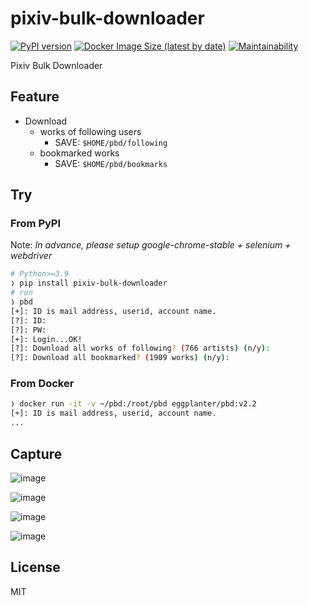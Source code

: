 # pixiv-bulk-downloader

[![PyPI version](https://badge.fury.io/py/pixiv-bulk-downloader.svg)](https://badge.fury.io/py/pixiv-bulk-downloader) [![Docker Image Size (latest by date)](https://img.shields.io/docker/image-size/eggplanter/pbd)](https://hub.docker.com/r/eggplanter/pbd) [![Maintainability](https://api.codeclimate.com/v1/badges/f4083498009bd92d2d05/maintainability)](https://codeclimate.com/github/eggplants/pixiv-bulk-downloader/maintainability)

Pixiv Bulk Downloader

## Feature

- Download
  - works of following users
    - SAVE: `$HOME/pbd/following`
  - bookmarked works
    - SAVE: `$HOME/pbd/bookmarks`

## Try

### From PyPI

Note: _In advance, please setup google-chrome-stable + selenium + webdriver_

```bash
# Python>=3.9
❭ pip install pixiv-bulk-downloader
# run
❭ pbd
[+]: ID is mail address, userid, account name.
[?]: ID:
[?]: PW:
[+]: Login...OK!
[?]: Download all works of following? (766 artists) (n/y):
[?]: Download all bookmarked? (1909 works) (n/y):
```

### From Docker

```bash
❭ docker run -it -v ~/pbd:/root/pbd eggplanter/pbd:v2.2
[+]: ID is mail address, userid, account name.
...
```

## Capture

![image](https://user-images.githubusercontent.com/42153744/132086056-82a4e3e8-bbdd-42bc-8296-716ce4c34edb.png)

![image](https://user-images.githubusercontent.com/42153744/132086168-ce4d8ae1-9085-4c7a-ba9f-4ae8f9a17757.png)

![image](https://user-images.githubusercontent.com/42153744/132086124-7a7634f9-7fe0-47b9-98b5-840716c4db34.png)

![image](https://user-images.githubusercontent.com/42153744/132086141-b0b82493-ed7d-44a6-80c8-dea7c47297a1.png)

## License

MIT
